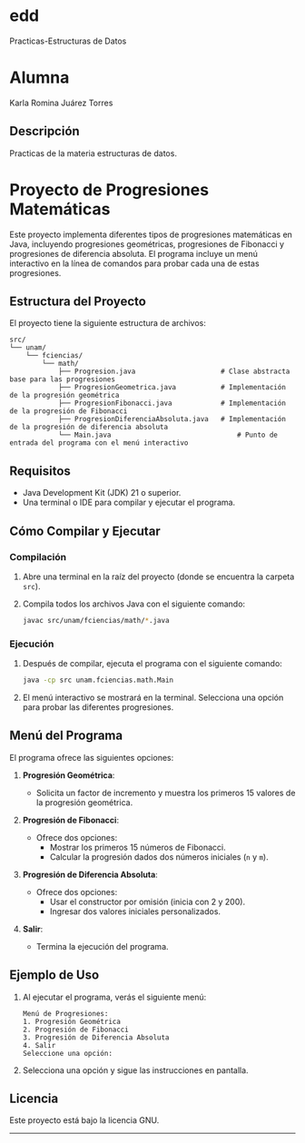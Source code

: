 # edd
Practicas-Estructuras de Datos
# Alumna
Karla Romina Juárez Torres
## Descripción
Practicas de la materia estructuras de datos.

# Proyecto de Progresiones Matemáticas

Este proyecto implementa diferentes tipos de progresiones matemáticas en Java, incluyendo progresiones geométricas, progresiones de Fibonacci y progresiones de diferencia absoluta. El programa incluye un menú interactivo en la línea de comandos para probar cada una de estas progresiones.

## Estructura del Proyecto

El proyecto tiene la siguiente estructura de archivos:

```
src/
└── unam/
    └── fciencias/
        └── math/
            ├── Progresion.java                     # Clase abstracta base para las progresiones
            ├── ProgresionGeometrica.java           # Implementación de la progresión geométrica
            ├── ProgresionFibonacci.java            # Implementación de la progresión de Fibonacci
            ├── ProgresionDiferenciaAbsoluta.java   # Implementación de la progresión de diferencia absoluta
            └── Main.java                               # Punto de entrada del programa con el menú interactivo
```

## Requisitos

- Java Development Kit (JDK) 21 o superior.
- Una terminal o IDE para compilar y ejecutar el programa.

## Cómo Compilar y Ejecutar

### Compilación

1. Abre una terminal en la raíz del proyecto (donde se encuentra la carpeta `src`).
2. Compila todos los archivos Java con el siguiente comando:

   ```bash
   javac src/unam/fciencias/math/*.java
   ```

### Ejecución

1. Después de compilar, ejecuta el programa con el siguiente comando:

   ```bash
   java -cp src unam.fciencias.math.Main
   ```

2. El menú interactivo se mostrará en la terminal. Selecciona una opción para probar las diferentes progresiones.

## Menú del Programa

El programa ofrece las siguientes opciones:

1. **Progresión Geométrica**:
   - Solicita un factor de incremento y muestra los primeros 15 valores de la progresión geométrica.

2. **Progresión de Fibonacci**:
   - Ofrece dos opciones:
     - Mostrar los primeros 15 números de Fibonacci.
     - Calcular la progresión dados dos números iniciales (`n` y `m`).

3. **Progresión de Diferencia Absoluta**:
   - Ofrece dos opciones:
     - Usar el constructor por omisión (inicia con 2 y 200).
     - Ingresar dos valores iniciales personalizados.

4. **Salir**:
   - Termina la ejecución del programa.

## Ejemplo de Uso

1. Al ejecutar el programa, verás el siguiente menú:

   ```
   Menú de Progresiones:
   1. Progresión Geométrica
   2. Progresión de Fibonacci
   3. Progresión de Diferencia Absoluta
   4. Salir
   Seleccione una opción: 
   ```

2. Selecciona una opción y sigue las instrucciones en pantalla.

## Licencia

Este proyecto está bajo la licencia GNU.

---